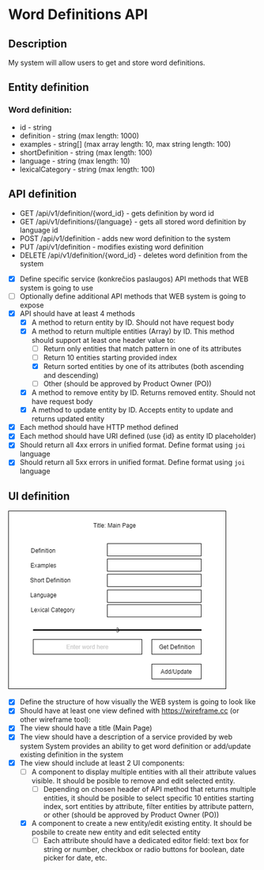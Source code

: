 # Word Definitions API


## Description
My system will allow users to get and store word definitions.

## Entity definition

### Word definition:
- id - string
- definition - string (max length: 1000)
- examples - string[] (max array length: 10, max string length: 100)
- shortDefinition - string (max length: 100)
- language - string (max length: 10)
- lexicalCategory - string (max length: 100)


## API definition
- GET /api/v1/definition/{word_id} - gets definition by word id
- GET /api/v1/definitions/{language} - gets all stored word definition by language id
- POST /api/v1/definition - adds new word definition to the system
- PUT /api/v1/definition - modifies existing word definition
- DELETE /api/v1/definition/{word_id} - deletes word definition from the system

- [x] Define specific service (konkrečios paslaugos) API methods that WEB system is going to use
- [ ] Optionally define additional API methods that WEB system is going to expose
- [x] API should have at least 4 methods
    - [x] A method to return entity by ID. Should not have request body
    - [x] A method to return multiple entities (Array) by ID. This method should support at least one header value to:
        - [ ] Return only entities that match pattern in one of its attributes
        - [ ] Return 10 entities starting provided index
        - [x] Return sorted entities by one of its attributes (both ascending and descending)
        - [ ] Other (should be approved by Product Owner (PO))
    - [x] A method to remove entity by ID. Returns removed entity. Should not have request body
    - [x] A method to update entity by ID. Accepts entity to update and returns updated entity
- [x] Each method should have HTTP method defined
- [x] Each method should have URI defined (use {id} as entity ID placeholder)
- [x] Should return all 4xx errors in unified format. Define format using `joi` language
- [x] Should return all 5xx errors in unified format. Define format using `joi` language

## UI definition
![](view_wireframe.png)

- [X] Define the structure of how visually the WEB system is going to look like
- [X] Should have at least one view defined with https://wireframe.cc (or other wireframe tool):
- [X] The view should have a title (Main Page)
- [X] The view should have a description of a service provided by web system
System provides an ability to get word definition or add/update existing definition in the system
- [X] The view should include at least 2 UI components:
    - [ ] A component to display multiple entities with all their attribute values visible. It should be posible to remove and edit selected entity.
        - [ ] Depending on chosen header of API method that returns multiple entities, it should be posible to select specific 10 entities starting index, sort entities by attribute, filter entities by attribute pattern, or other (should be approved by Product Owner (PO))
    - [X] A component to create a new entity/edit existing entity. It should be posbile to create new entity and edit selected entity
        - [ ] Each attribute should have a dedicated editor field: text box for string or number, checkbox or radio buttons for boolean, date picker for date, etc.
